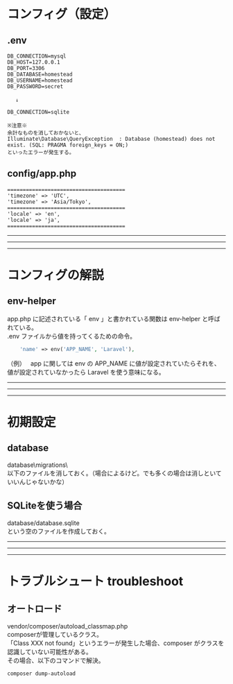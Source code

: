 # コンフィグ（設定）

## .env
```
DB_CONNECTION=mysql
DB_HOST=127.0.0.1
DB_PORT=3306
DB_DATABASE=homestead
DB_USERNAME=homestead
DB_PASSWORD=secret

　 ↓

DB_CONNECTION=sqlite

※注意※
余計なものを消しておかないと、 
Illuminate\Database\QueryException  : Database (homestead) does not exist. (SQL: PRAGMA foreign_keys = ON;)
といったエラーが発生する。
```


## config/app.php
```
======================================
'timezone' => 'UTC',
'timezone' => 'Asia/Tokyo',
======================================
'locale' => 'en',
'locale' => 'ja',
======================================
```

_____________________________________________________________________________
_____________________________________________________________________________
_____________________________________________________________________________
# コンフィグの解説

## env-helper
app.php に記述されている「 env 」と書かれている関数は env-helper と呼ばれている。  
.env ファイルから値を持ってくるための命令。  
```php
    'name' => env('APP_NAME', 'Laravel'),
```
（例）  
app に関しては env の APP_NAME に値が設定されていたらそれを、値が設定されていなかったら Laravel を使う意味になる。


_____________________________________________________________________________
_____________________________________________________________________________
_____________________________________________________________________________
# 初期設定

## database
database\migrations\  
以下のファイルを消しておく。（場合によるけど。でも多くの場合は消しといていいんじゃないかな）  

## SQLiteを使う場合
database/database.sqlite  
という空のファイルを作成しておく。  


_____________________________________________________________________________
_____________________________________________________________________________
_____________________________________________________________________________
# トラブルシュート  troubleshoot

## オートロード
vendor/composer/autoload_classmap.php  
composerが管理しているクラス。  
「Class XXX not found」というエラーが発生した場合、composer がクラスを認識していない可能性がある。  
その場合、以下のコマンドで解決。  
```
composer dump-autoload
```
